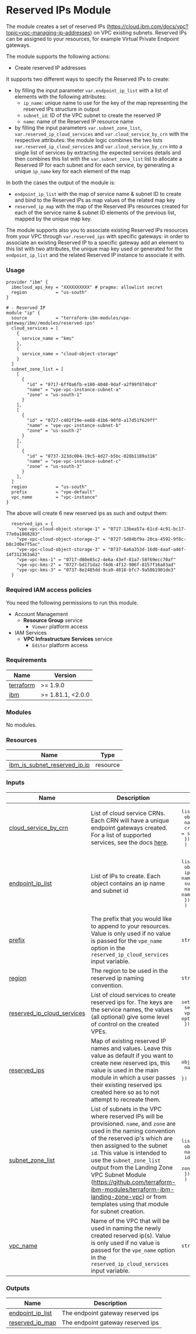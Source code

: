 # Reserved IPs Module

The module creates a set of reserved IPs (https://cloud.ibm.com/docs/vpc?topic=vpc-managing-ip-addresses) on VPC existing subnets. Reserved IPs can be assigned to your resources, for example Virtual Private Endpoint gateways.

The module supports the following actions:
- Create reserved IP addresses

It supports two different ways to specify the Reserved IPs to create:
- by filling the input parameter `var.endpoint_ip_list` with a list of elements with the following attributes:
   - `ip_name`: unique name to use for the key of the map representing the reserved IPs structure in output
   - `subnet_id`: ID of the VPC subnet to create the reserved IP
   - `name`: name of the Reserved IP resource name
- by filling the input parameters `var.subnet_zone_list`, `var.reserved_ip_cloud_services` and `var.cloud_service_by_crn` with the respective attributes: the module logic combines the two lists `var.reserved_ip_cloud_services` and `var.cloud_service_by_crn` into a single list of services by extracting the expected services details and then combines this list with the `var.subnet_zone_list` list to allocate a Reserved IP for each subnet and for each service, by generating a unique `ip_name` key for each element of the map

In both the cases the output of the module is:
- `endpoint_ip_list` with the map of service name & subnet ID to create and bind to the Reserved IPs as map values of the related map key
- `reserved_ip_map` with the map of the Reserved IPs resources created for each of the service name & subnet ID elements of the previous list, mapped by the unique map key.

The module supports also you to associate existing Reserved IPs resources from your VPC through `var.reserved_ips` with specific gateways: in order to associate an existing Reserved IP to a specific gateway add an element to this list with two attributes, the unique map key used or generated for the `endpoint_ip_list` and the related Reserved IP instance to associate it with.

### Usage

```hcl
provider "ibm" {
  ibmcloud_api_key = "XXXXXXXXXX" # pragma: allowlist secret
  region           = "us-south"
}

# - Reserved IP
module "ip" {
  source           = "terraform-ibm-modules/vpe-gateway/ibm//modules/reserved-ips"
  cloud_services = [
    {
      service_name = "kms"
    },
    {
      service_name = "cloud-object-storage"
    }
  ]
  subnet_zone_list = [
    [
      {
        "id" = "0717-6ff0a6fb-e180-4048-9daf-a2f99f8740cd"
        "name" = "vpe-vpc-instance-subnet-a"
        "zone" = "us-south-1"
      }
    ],
    [
      {
        "id" = "0727-c402f19e-ee68-41b6-90f0-a17d51f629ff"
        "name" = "vpe-vpc-instance-subnet-b"
        "zone" = "us-south-2"
      }
    ],
    [
      {
        "id" = "0737-323dc004-19c5-4d27-b5bc-028b1189a316"
        "name" = "vpe-vpc-instance-subnet-c"
        "zone" = "us-south-3"
      }
    ],
  ]
  region           = "us-south"
  prefix           = "vpe-default"
  vpc_name         = "vpc-instance"
}
```

The above will create 6 new reserved ips as such and output them:
```
  reserved_ips = {
    "vpe-vpc-cloud-object-storage-1" = "0717-13bea57a-61cd-4c91-bc17-77e0a1088283"
    "vpe-vpc-cloud-object-storage-2" = "0727-5d84bf9a-20ca-4592-9f8c-b8c2d0e7f5ac"
    "vpe-vpc-cloud-object-storage-3" = "0737-6a6a353d-16d0-4aaf-a46f-14f312363a62"
    "vpe-vpc-kms-1" = "0717-d00e85c2-4e6a-43ef-81a7-58f69ecc70af"
    "vpe-vpc-kms-2" = "0727-bd171da2-f4d6-4f12-906f-8157f16a03ad"
    "vpe-vpc-kms-3" = "0737-8e2485dd-9ca9-4818-bfc7-9a5861901de3"
  }
```

### Required IAM access policies
You need the following permissions to run this module.

- Account Management
    - **Resource Group** service
        - `Viewer` platform access
- IAM Services
    - **VPC Infrastructure Services** service
        - `Editor` platform access

<!-- BEGINNING OF PRE-COMMIT-TERRAFORM DOCS HOOK -->
### Requirements

| Name | Version |
|------|---------|
| <a name="requirement_terraform"></a> [terraform](#requirement\_terraform) | >= 1.9.0 |
| <a name="requirement_ibm"></a> [ibm](#requirement\_ibm) | >= 1.81.1, <2.0.0 |

### Modules

No modules.

### Resources

| Name | Type |
|------|------|
| [ibm_is_subnet_reserved_ip.ip](https://registry.terraform.io/providers/IBM-Cloud/ibm/latest/docs/resources/is_subnet_reserved_ip) | resource |

### Inputs

| Name | Description | Type | Default | Required |
|------|-------------|------|---------|:--------:|
| <a name="input_cloud_service_by_crn"></a> [cloud\_service\_by\_crn](#input\_cloud\_service\_by\_crn) | List of cloud service CRNs. Each CRN will have a unique endpoint gateways created. For a list of supported services, see the docs [here](https://cloud.ibm.com/docs/vpc?topic=vpc-vpe-supported-services). | <pre>list(<br/>    object({<br/>      name = string # service name<br/>      crn  = string # service crn<br/>    })<br/>  )</pre> | `[]` | no |
| <a name="input_endpoint_ip_list"></a> [endpoint\_ip\_list](#input\_endpoint\_ip\_list) | List of IPs to create. Each object contains an ip name and subnet id | <pre>list(<br/>    object({<br/>      ip_name   = string # reserved ip name<br/>      subnet_id = string # subnet id<br/>      name      = string # ip name<br/>    })<br/>  )</pre> | `[]` | no |
| <a name="input_prefix"></a> [prefix](#input\_prefix) | The prefix that you would like to append to your resources. Value is only used if no value is passed for the `vpe_name` option in the `reserved_ip_cloud_services` input variable. | `string` | `"vpe"` | no |
| <a name="input_region"></a> [region](#input\_region) | The region to be used in the reserved ip naming convention. | `string` | `"us-south"` | no |
| <a name="input_reserved_ip_cloud_services"></a> [reserved\_ip\_cloud\_services](#input\_reserved\_ip\_cloud\_services) | List of cloud services to create reserved ips for. The keys are the service names, the values (all optional) give some level of control on the created VPEs. | <pre>set(object({<br/>    service_name = string<br/>    vpe_name     = optional(string),<br/>  }))</pre> | `[]` | no |
| <a name="input_reserved_ips"></a> [reserved\_ips](#input\_reserved\_ips) | Map of existing reserved IP names and values. Leave this value as default if you want to create new reserved ips, this value is used in the main module in which a user passes their existing reserved ips created here so as to not attempt to recreate them. | <pre>object({<br/>    name = optional(string) # reserved ip name<br/>  })</pre> | `{}` | no |
| <a name="input_subnet_zone_list"></a> [subnet\_zone\_list](#input\_subnet\_zone\_list) | List of subnets in the VPC where reserved IPs will be provisioned. `name`, and `zone` are used in the naming convention of the reserved ip's which are then assigned to the subnet `id`. This value is intended to use the `subnet_zone_list` output from the Landing Zone VPC Subnet Module (https://github.com/terraform-ibm-modules/terraform-ibm-landing-zone-vpc) or from templates using that module for subnet creation. | <pre>list(<br/>    object({<br/>      name = string<br/>      id   = string<br/>      zone = optional(string)<br/>    })<br/>  )</pre> | `[]` | no |
| <a name="input_vpc_name"></a> [vpc\_name](#input\_vpc\_name) | Name of the VPC that will be used in naming the newly created reserved ip(s). Value is only used if no value is passed for the `vpe_name` option in the `reserved_ip_cloud_services` input variable. | `string` | `"vpc"` | no |

### Outputs

| Name | Description |
|------|-------------|
| <a name="output_endpoint_ip_list"></a> [endpoint\_ip\_list](#output\_endpoint\_ip\_list) | The endpoint gateway reserved ips |
| <a name="output_reserved_ip_map"></a> [reserved\_ip\_map](#output\_reserved\_ip\_map) | The endpoint gateway reserved ips |
<!-- END OF PRE-COMMIT-TERRAFORM DOCS HOOK -->
